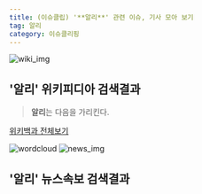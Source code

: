 ```yaml
---
title: (이슈클립) '**알리**' 관련 이슈, 기사 모아 보기
tag: 알리
category: 이슈클리핑
---
```

![wiki_img](https://user-images.githubusercontent.com/42597476/44503234-41136a80-a6d0-11e8-9071-6fc6418eafe4.png)
## **'**알리**'** 위키피디아 검색결과
>**알리**는 다음을 가리킨다.

<a href="https://ko.wikipedia.org/wiki/알리" target="_blank">위키백과 전체보기</a>

![wordcloud](https://s3.ap-northeast-2.amazonaws.com/lyrics101-wordcloud/2018-09-20-1537453513.png)
![news_img](https://user-images.githubusercontent.com/42597476/44507050-1206f400-a6e4-11e8-8d98-7ffbfebb353f.png)
## **'**알리**'** 뉴스속보 검색결과

